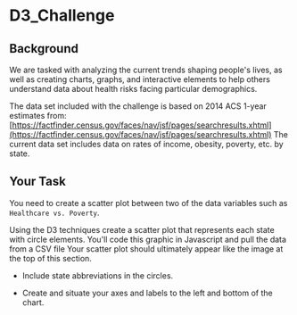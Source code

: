 # D3_Challenge

## Background

We are tasked with analyzing the current trends shaping people's lives, as well as creating charts, graphs, and interactive elements to help others understand data about health risks facing particular demographics. 

The data set included with the challenge is based on 2014 ACS 1-year estimates from:[https://factfinder.census.gov/faces/nav/jsf/pages/searchresults.xhtml](https://factfinder.census.gov/faces/nav/jsf/pages/searchresults.xhtml) The current data set includes data on rates of income, obesity, poverty, etc. by state.

## Your Task

You need to create a scatter plot between two of the data variables such as `Healthcare vs. Poverty`.

Using the D3 techniques create a scatter plot that represents each state with circle elements. You'll code this graphic in Javascript and pull the data from a CSV file Your scatter plot should ultimately appear like the image at the top of this section.

* Include state abbreviations in the circles.

* Create and situate your axes and labels to the left and bottom of the chart.

